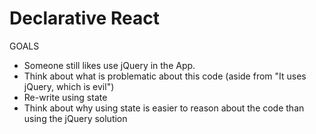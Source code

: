 # Declarative React

GOALS

- Someone still likes use jQuery in the App.
- Think about what is problematic about this code (aside from "It uses jQuery, which is evil")
- Re-write using state
- Think about why using state is easier to reason about the code than using the jQuery solution
